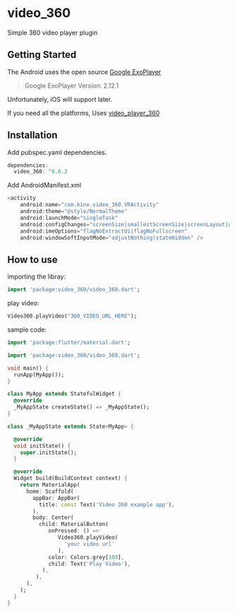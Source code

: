 # video_360

Simple 360 video player plugin

## Getting Started

The Android uses the open source [Google ExoPlayer](https://github.com/google/ExoPlayer)

>Google ExoPlayer Version: 2.12.1

Unfortunately, iOS will support later.

If you need all the platforms,
Uses [video_player_360](https://pub.dev/packages/video_player_360)

## Installation

Add pubspec.yaml dependencies.

``` dart
dependencies:
  video_360: ^0.0.2
```

Add AndroidManifest.xml

``` kotlin
<activity
    android:name="com.kino.video_360.VRActivity"
    android:theme="@style/NormalTheme"
    android:launchMode="singleTask"
    android:configChanges="screenSize|smallestScreenSize|screenLayout|orientation|layoutDirection"
    android:imeOptions="flagNoExtractUi|flagNoFullscreen"
    android:windowSoftInputMode="adjustNothing|stateHidden" />
```
## How to use

importing the libray:
``` dart
import 'package:video_360/video_360.dart';
```

play video:
``` dart
Video360.playVideo("360_VIDEO_URL_HERE");
```

sample code:
``` dart
import 'package:flutter/material.dart';

import 'package:video_360/video_360.dart';

void main() {
  runApp(MyApp());
}

class MyApp extends StatefulWidget {
  @override
  _MyAppState createState() => _MyAppState();
}

class _MyAppState extends State<MyApp> {

  @override
  void initState() {
    super.initState();
  }

  @override
  Widget build(BuildContext context) {
    return MaterialApp(
      home: Scaffold(
        appBar: AppBar(
          title: const Text('Video 360 example app'),
        ),
        body: Center(
          child: MaterialButton(
             onPressed: () =>
                Video360.playVideo(
                  'your video url'
                ),
             color: Colors.grey[100],
             child: Text('Play Video'),
           ),
         ),
      ),
    );
  }
}
```
